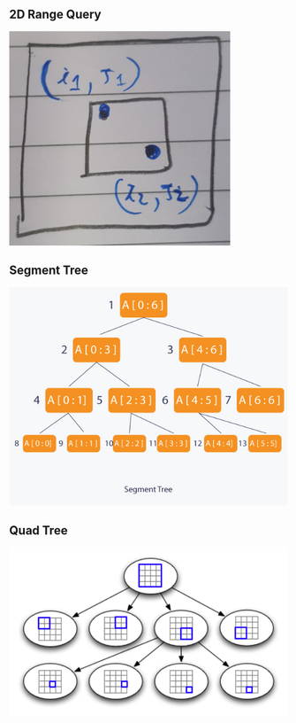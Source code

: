 
## 2D Range Query 
<img src="./img/2D_RangeQuery.jpg" alt="drawing" width="400"/>

## Segment Tree
<img src="./img/segmentTree.jpg" alt="drawing" width="650"/>

## Quad Tree 
<img src="./img/quadtree.png" alt="drawing" width="650"/>
